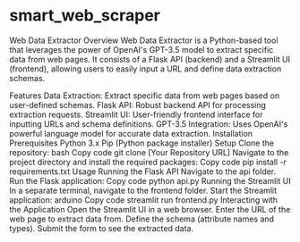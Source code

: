 # smart_web_scraper
Web Data Extractor
Overview
Web Data Extractor is a Python-based tool that leverages the power of OpenAI's GPT-3.5 model to extract specific data from web pages. It consists of a Flask API (backend) and a Streamlit UI (frontend), allowing users to easily input a URL and define data extraction schemas.

Features
Data Extraction: Extract specific data from web pages based on user-defined schemas.
Flask API: Robust backend API for processing extraction requests.
Streamlit UI: User-friendly frontend interface for inputting URLs and schema definitions.
GPT-3.5 Integration: Uses OpenAI's powerful language model for accurate data extraction.
Installation
Prerequisites
Python 3.x
Pip (Python package installer)
Setup
Clone the repository:
bash
Copy code
git clone [Your Repository URL]
Navigate to the project directory and install the required packages:
Copy code
pip install -r requirements.txt
Usage
Running the Flask API
Navigate to the api folder.
Run the Flask application:
Copy code
python api.py
Running the Streamlit UI
In a separate terminal, navigate to the frontend folder.
Start the Streamlit application:
arduino
Copy code
streamlit run frontend.py
Interacting with the Application
Open the Streamlit UI in a web browser.
Enter the URL of the web page to extract data from.
Define the schema (attribute names and types).
Submit the form to see the extracted data.
